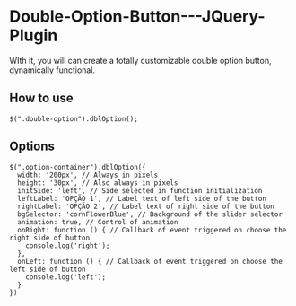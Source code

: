 # Double-Option-Button---JQuery-Plugin
WIth it, you will can create a totally customizable double option button, dynamically functional.

## How to use

    $(".double-option").dblOption();

## Options
    $(".option-container").dblOption({
      width: '200px', // Always in pixels
      height: '30px', // Also always in pixels
      initSide: 'left', // Side selected in function initialization
      leftLabel: 'OPÇÃO 1', // Label text of left side of the button
      rightLabel: 'OPÇÃO 2', // Label text of right side of the button
      bgSelector: 'cornFlowerBlue', // Background of the slider selector 
      animation: true, // Control of animation
      onRight: function () { // Callback of event triggered on choose the right side of button
        console.log('right');
      },
      onLeft: function () { // Callback of event triggered on choose the left side of button
        console.log('left');
      }
    })
    
